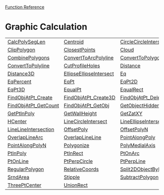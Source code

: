 [Function Reference](../README.md)

# Graphic Calculation
| | | |
|---|---|---|
| [CalcPolySegLen](../Functions/CalcPolySegLen.md) | [Centroid](../Functions/Centroid.md) | [CircleCircleInters](../Functions/CircleCircleInters.md) |
| [ClipPolygon](../Functions/ClipPolygon.md) | [ClosestPoints](../Functions/ClosestPoints.md) | [Cloud](../Functions/Cloud.md) |
| [CombinePolygons](../Functions/CombinePolygons.md) | [ConvertToArcPolyline](../Functions/ConvertToArcPolyline.md) | [ConvertToPolygon](../Functions/ConvertToPolygon.md) |
| [ConvertToPolyline](../Functions/ConvertToPolyline.md) | [CutProfileHoles](../Functions/CutProfileHoles.md) | [Distance](../Functions/Distance.md) |
| [Distance3D](../Functions/Distance3D.md) | [EllipseEllipseIntersect](../Functions/EllipseEllipseIntersect.md) | [Eq](../Functions/Eq.md) |
| [EqPercent](../Functions/EqPercent.md) | [EqPt](../Functions/EqPt.md) | [EqPt2D](../Functions/EqPt2D.md) |
| [EqPt3D](../Functions/EqPt3D.md) | [EqualPt](../Functions/EqualPt.md) | [EqualRect](../Functions/EqualRect.md) |
| [FindObjAtPt_Create](../Functions/FindObjAtPt_Create.md) | [FindObjAtPt_Create3D](../Functions/FindObjAtPt_Create3D.md) | [FindObjAtPt_Delete](../Functions/FindObjAtPt_Delete.md) |
| [FindObjAtPt_GetCount](../Functions/FindObjAtPt_GetCount.md) | [FindObjAtPt_GetObj](../Functions/FindObjAtPt_GetObj.md) | [GetObjectHiddenLine](../Functions/GetObjectHiddenLine.md) |
| [GetPtInPoly](../Functions/GetPtInPoly.md) | [GetWallHeight](../Functions/GetWallHeight.md) | [GetZatXY](../Functions/GetZatXY.md) |
| [HCenter](../Functions/HCenter.md) | [LineCircleIntersect](../Functions/LineCircleIntersect.md) | [LineEllipseIntersect](../Functions/LineEllipseIntersect.md) |
| [LineLineIntersection](../Functions/LineLineIntersection.md) | [OffsetPoly](../Functions/OffsetPoly.md) | [OffsetPolyN](../Functions/OffsetPolyN.md) |
| [OverlapLineArc](../Functions/OverlapLineArc.md) | [OverlapLineLine](../Functions/OverlapLineLine.md) | [PointAlongPoly](../Functions/PointAlongPoly.md) |
| [PointAlongPolyN](../Functions/PointAlongPolyN.md) | [Polygonize](../Functions/Polygonize.md) | [PolyMedialAxis](../Functions/PolyMedialAxis.md) |
| [PtInPoly](../Functions/PtInPoly.md) | [PtInRect](../Functions/PtInRect.md) | [PtOnArc](../Functions/PtOnArc.md) |
| [PtOnLine](../Functions/PtOnLine.md) | [PtPerpCircle](../Functions/PtPerpCircle.md) | [PtPerpLine](../Functions/PtPerpLine.md) |
| [RegularPolygon](../Functions/RegularPolygon.md) | [RelativeCoords](../Functions/RelativeCoords.md) | [Split2DObjectByLine](../Functions/Split2DObjectByLine.md) |
| [SrndArea](../Functions/SrndArea.md) | [Stipple](../Functions/Stipple.md) | [SubtractPolygon](../Functions/SubtractPolygon.md) |
| [ThreePtCenter](../Functions/ThreePtCenter.md) | [UnionRect](../Functions/UnionRect.md) 
